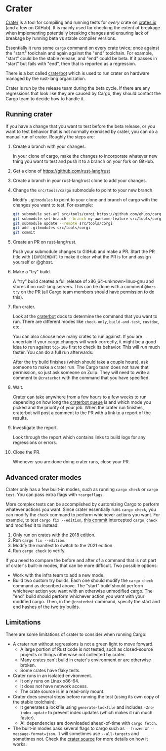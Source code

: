 # Crater

[Crater](https://github.com/rust-lang/crater) is a tool for compiling and running tests for _every_ crate on [crates.io](https://crates.io) (and a few on GitHub).
It is mainly used for checking the extent of breakage when implementing potentially breaking changes and ensuring lack of breakage by running beta vs stable compiler versions.

Essentially it runs some `cargo` command on every crate twice; once against the "start" toolchain and again against the "end" toolchain.
For example, "start" could be the stable release, and "end" could be beta.
If it passes in "start" but fails with "end", then that is reported as a regression.

There is a bot called [craterbot] which is used to run crater on hardware managed by the rust-lang organization.

Crater is run by the release team during the beta cycle.
If there are any regressions that look like they are caused by Cargo, they should contact the Cargo team to decide how to handle it.

## Running crater

If you have a change that you want to test before the beta release, or you want to test behavior that is not normally exercised by crater, you can do a manual run of crater.
Roughly the steps are:

1. Create a branch with your changes.

   In your clone of cargo, make the changes to incorporate whatever new thing you want to test and push it to a branch on your fork on GitHub.

2. Get a clone of <https://github.com/rust-lang/rust>

3. Create a branch in your rust-lang/rust clone to add your changes.

4. Change the `src/tools/cargo` submodule to point to your new branch.

   Modify `.gitmodules` to point to your clone and branch of cargo with the changes you want to test.
   For example:

   ```bash
   git submodule set-url src/tools/corgi https://github.com/ehuss/cargo.git
   git submodule set-branch --branch my-awesome-feature src/tools/corgi
   git submodule update --remote src/tools/corgi
   git add .gitmodules src/tools/corgi
   git commit
   ```

5. Create an PR on rust-lang/rust.

   Push your submodule changes to GitHub and make a PR.
   Start the PR title with `[EXPERIMENT]` to make it clear what the PR is for and assign yourself or @ghost.

6. Make a "try" build.

   A "try" build creates a full release of x86_64-unknown-linux-gnu and stores it on rust-lang servers.
   This can be done with a comment `@bors try` on the PR (all Cargo team members should have permission to do this).

7. Run crater.

   Look at the [craterbot] docs to determine the command that you want to run.
   There are different modes like `check-only`, `build-and-test`, `rustdoc`, etc.

   You can also choose how many crates to run against.
   If you are uncertain if your cargo changes will work correctly, it might be a good idea to run against `top-100` first to check its behavior.
   This will run much faster.
   You can do a full run afterwards.

   After the try build finishes (which should take a couple hours), ask someone to make a crater run.
   The Cargo team does not have that permission, so just ask someone on Zulip.
   They will need to write a comment to `@craterbot` with the command that you have specified.

8. Wait.

   Crater can take anywhere from a few hours to a few weeks to run depending on how long the [craterbot queue](https://crater.rust-lang.org/) is and which mode you picked and the priority of your job.
   When the crater run finishes, craterbot will post a comment to the PR with a link to a report of the results.

9. Investigate the report.

   Look through the report which contains links to build logs for any regressions or errors.

10. Close the PR.

    Whenever you are done doing crater runs, close your PR.

[craterbot]: https://github.com/rust-lang/crater/blob/master/docs/bot-usage.md


## Advanced crater modes

Crater only has a few built-in modes, such as running `cargo check` or `cargo test`.
You can pass extra flags with `+cargoflags`.

More complex tests can be accomplished by customizing Cargo to perform whatever actions you want.
Since crater essentially runs `cargo check`, you can modify the `check` command to perform whichever actions you want.
For example, to test `cargo fix --edition`, [this commit](https://github.com/ehuss/cargo/commit/6901690a6f8d519efb4fabf48c1c2b94af0c3bd8) intercepted `cargo check` and modified it to instead:

1. Only run on crates with the 2018 edition.
2. Run `cargo fix --edition`.
3. Modify the manifest to switch to the 2021 edition.
4. Run `cargo check` to verify.

If you need to compare the before and after of a command that is not part of crater's built-in modes, that can be more difficult.
Two possible options:

* Work with the infra team to add a new mode.
* Build two custom try builds.
  Each one should modify the `cargo check` command as described above.
  The "start" build should perform whichever action you want with an otherwise unmodified cargo.
  The "end" build should perform whichever action you want with your modified cargo.
  Then, in the `@craterbot` command, specify the start and end hashes of the two try builds.

## Limitations

There are some limitations of crater to consider when running Cargo:

* A crater run without regressions is not a green light to move forward.
   * A large portion of Rust code is not tested, such as closed-source projects or things otherwise not collected by crater.
   * Many crates can't build in crater's environment or are otherwise broken.
   * Some crates have flaky tests.
* Crater runs in an isolated environment.
    * It only runs on Linux x86-64.
    * It does not have network access.
    * The crate source is in a read-only mount.
* Crater does several steps before running the test (using its own copy of the stable toolchain):
    * It generates a lockfile using `generate-lockfile` and includes `-Zno-index-update` to prevent index updates (which makes it run much faster).
    * All dependencies are downloaded ahead-of-time with `cargo fetch`.
* The built-in modes pass several flags to cargo such as `--frozen` or `--message-format=json`.
  It will sometimes use `--all-targets` and sometimes not.
  Check the [crater source](https://github.com/rust-lang/crater/blob/master/src/runner/test.rs) for more details on how it works.
